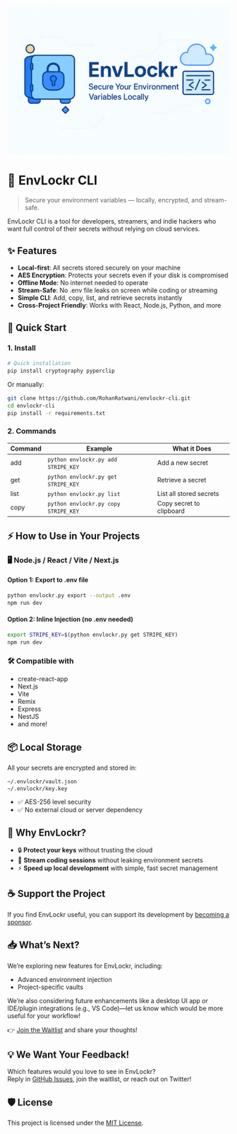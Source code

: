 <p align="center">
  <img src="banner.png" alt="EnvLockr - Secure Your Environment Variables Locally" />
</p>

# 🔐 EnvLockr CLI

> Secure your environment variables — locally, encrypted, and stream-safe.

EnvLockr CLI is a tool for developers, streamers, and indie hackers who want full control of their secrets without relying on cloud services.

## ✨ Features

- **Local-first**: All secrets stored securely on your machine
- **AES Encryption**: Protects your secrets even if your disk is compromised
- **Offline Mode**: No internet needed to operate
- **Stream-Safe**: No .env file leaks on screen while coding or streaming
- **Simple CLI**: Add, copy, list, and retrieve secrets instantly
- **Cross-Project Friendly**: Works with React, Node.js, Python, and more

## 🚀 Quick Start

### 1. Install

```bash
# Quick installation
pip install cryptography pyperclip
```

Or manually:

```bash
git clone https://github.com/RohanRatwani/envlockr-cli.git
cd envlockr-cli
pip install -r requirements.txt
```

### 2. Commands

| Command | Example | What it Does |
|---------|---------|-------------|
| add | `python envlockr.py add STRIPE_KEY` | Add a new secret |
| get | `python envlockr.py get STRIPE_KEY` | Retrieve a secret |
| list | `python envlockr.py list` | List all stored secrets |
| copy | `python envlockr.py copy STRIPE_KEY` | Copy secret to clipboard |
## ⚡ How to Use in Your Projects

### 🖥 Node.js / React / Vite / Next.js

#### Option 1: Export to .env file

```bash
python envlockr.py export --output .env
npm run dev
```

#### Option 2: Inline Injection (no .env needed)

```bash
export STRIPE_KEY=$(python envlockr.py get STRIPE_KEY)
npm run dev
```

### 🛠 Compatible with

- create-react-app
- Next.js
- Vite
- Remix
- Express
- NestJS
- and more!

## 📦 Local Storage

All your secrets are encrypted and stored in:

```
~/.envlockr/vault.json
~/.envlockr/key.key
```

- ✅ AES-256 level security
- ✅ No external cloud or server dependency

## 💬 Why EnvLockr?

- 🔒 **Protect your keys** without trusting the cloud
- 🎥 **Stream coding sessions** without leaking environment secrets
- ⚡ **Speed up local development** with simple, fast secret management

## ☕ Support the Project

If you find EnvLockr useful, you can support its development by [becoming a sponsor](https://github.com/sponsors/RohanRatwani).

## 📥 What’s Next?

We’re exploring new features for EnvLockr, including:
- Advanced environment injection
- Project-specific vaults

We’re also considering future enhancements like a desktop UI app or IDE/plugin integrations (e.g., VS Code)—let us know which would be more useful for your workflow!

👉 [Join the Waitlist](https://forms.gle/example) and share your thoughts!

## 💡 We Want Your Feedback!

Which features would you love to see in EnvLockr?  
Reply in [GitHub Issues](https://github.com/RohanRatwani/envlockr-cli/issues), join the waitlist, or reach out on Twitter!

## 🛡 License

This project is licensed under the [MIT License](LICENSE).
